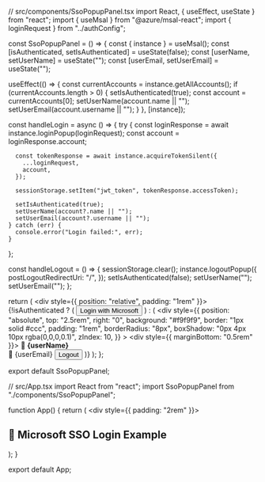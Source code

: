 // src/components/SsoPopupPanel.tsx
import React, { useEffect, useState } from "react";
import { useMsal } from "@azure/msal-react";
import { loginRequest } from "../authConfig";

const SsoPopupPanel = () => {
  const { instance } = useMsal();
  const [isAuthenticated, setIsAuthenticated] = useState(false);
  const [userName, setUserName] = useState("");
  const [userEmail, setUserEmail] = useState("");

  useEffect(() => {
    const currentAccounts = instance.getAllAccounts();
    if (currentAccounts.length > 0) {
      setIsAuthenticated(true);
      const account = currentAccounts[0];
      setUserName(account.name || "");
      setUserEmail(account.username || "");
    }
  }, [instance]);

  const handleLogin = async () => {
    try {
      const loginResponse = await instance.loginPopup(loginRequest);
      const account = loginResponse.account;

      const tokenResponse = await instance.acquireTokenSilent({
        ...loginRequest,
        account,
      });

      sessionStorage.setItem("jwt_token", tokenResponse.accessToken);

      setIsAuthenticated(true);
      setUserName(account?.name || "");
      setUserEmail(account?.username || "");
    } catch (err) {
      console.error("Login failed:", err);
    }
  };

  const handleLogout = () => {
    sessionStorage.clear();
    instance.logoutPopup({
      postLogoutRedirectUri: "/",
    });
    setIsAuthenticated(false);
    setUserName("");
    setUserEmail("");
  };

  return (
    <div style={{ position: "relative", padding: "1rem" }}>
      {!isAuthenticated ? (
        <button onClick={handleLogin}>Login with Microsoft</button>
      ) : (
        <div
          style={{
            position: "absolute",
            top: "2.5rem",
            right: "0",
            background: "#f9f9f9",
            border: "1px solid #ccc",
            padding: "1rem",
            borderRadius: "8px",
            boxShadow: "0px 4px 10px rgba(0,0,0,0.1)",
            zIndex: 10,
          }}
        >
          <div style={{ marginBottom: "0.5rem" }}>
            👤 <strong>{userName}</strong>
            <br />
            📧 {userEmail}
          </div>
          <button onClick={handleLogout}>Logout</button>
        </div>
      )}
    </div>
  );
};

export default SsoPopupPanel;

// src/App.tsx
import React from "react";
import SsoPopupPanel from "./components/SsoPopupPanel";

function App() {
  return (
    <div style={{ padding: "2rem" }}>
      <h2>🔐 Microsoft SSO Login Example</h2>
      <SsoPopupPanel />
    </div>
  );
}

export default App;

